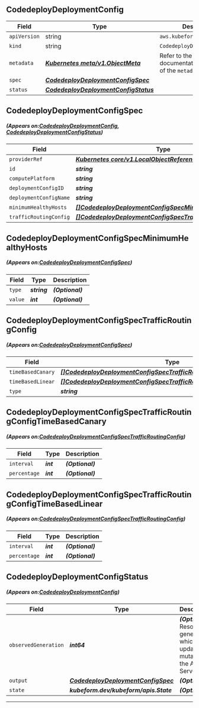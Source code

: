 ## CodedeployDeploymentConfig
| Field | Type | Description |
| ------ | ----- | ----------- |
| `apiVersion` | string | `aws.kubeform.com/v1alpha1` |
|    `kind` | string | `CodedeployDeploymentConfig` |
| `metadata` | ***[Kubernetes meta/v1.ObjectMeta](https://kubernetes.io/docs/reference/generated/kubernetes-api/v1.13/#objectmeta-v1-meta)***|Refer to the Kubernetes API documentation for the fields of the `metadata` field.|
| `spec` | ***[CodedeployDeploymentConfigSpec](#CodedeployDeploymentConfigSpec)***||
| `status` | ***[CodedeployDeploymentConfigStatus](#CodedeployDeploymentConfigStatus)***||
## CodedeployDeploymentConfigSpec
##### (Appears on:[CodedeployDeploymentConfig](#CodedeployDeploymentConfig), [CodedeployDeploymentConfigStatus](#CodedeployDeploymentConfigStatus))
| Field | Type | Description |
| ------ | ----- | ----------- |
| `providerRef` | ***[Kubernetes core/v1.LocalObjectReference](https://kubernetes.io/docs/reference/generated/kubernetes-api/v1.13/#localobjectreference-v1-core)***||
| `id` | ***string***||
| `computePlatform` | ***string***| ***(Optional)*** |
| `deploymentConfigID` | ***string***| ***(Optional)*** |
| `deploymentConfigName` | ***string***||
| `minimumHealthyHosts` | ***[[]CodedeployDeploymentConfigSpecMinimumHealthyHosts](#CodedeployDeploymentConfigSpecMinimumHealthyHosts)***| ***(Optional)*** |
| `trafficRoutingConfig` | ***[[]CodedeployDeploymentConfigSpecTrafficRoutingConfig](#CodedeployDeploymentConfigSpecTrafficRoutingConfig)***| ***(Optional)*** |
## CodedeployDeploymentConfigSpecMinimumHealthyHosts
##### (Appears on:[CodedeployDeploymentConfigSpec](#CodedeployDeploymentConfigSpec))
| Field | Type | Description |
| ------ | ----- | ----------- |
| `type` | ***string***| ***(Optional)*** |
| `value` | ***int***| ***(Optional)*** |
## CodedeployDeploymentConfigSpecTrafficRoutingConfig
##### (Appears on:[CodedeployDeploymentConfigSpec](#CodedeployDeploymentConfigSpec))
| Field | Type | Description |
| ------ | ----- | ----------- |
| `timeBasedCanary` | ***[[]CodedeployDeploymentConfigSpecTrafficRoutingConfigTimeBasedCanary](#CodedeployDeploymentConfigSpecTrafficRoutingConfigTimeBasedCanary)***| ***(Optional)*** |
| `timeBasedLinear` | ***[[]CodedeployDeploymentConfigSpecTrafficRoutingConfigTimeBasedLinear](#CodedeployDeploymentConfigSpecTrafficRoutingConfigTimeBasedLinear)***| ***(Optional)*** |
| `type` | ***string***| ***(Optional)*** |
## CodedeployDeploymentConfigSpecTrafficRoutingConfigTimeBasedCanary
##### (Appears on:[CodedeployDeploymentConfigSpecTrafficRoutingConfig](#CodedeployDeploymentConfigSpecTrafficRoutingConfig))
| Field | Type | Description |
| ------ | ----- | ----------- |
| `interval` | ***int***| ***(Optional)*** |
| `percentage` | ***int***| ***(Optional)*** |
## CodedeployDeploymentConfigSpecTrafficRoutingConfigTimeBasedLinear
##### (Appears on:[CodedeployDeploymentConfigSpecTrafficRoutingConfig](#CodedeployDeploymentConfigSpecTrafficRoutingConfig))
| Field | Type | Description |
| ------ | ----- | ----------- |
| `interval` | ***int***| ***(Optional)*** |
| `percentage` | ***int***| ***(Optional)*** |
## CodedeployDeploymentConfigStatus
##### (Appears on:[CodedeployDeploymentConfig](#CodedeployDeploymentConfig))
| Field | Type | Description |
| ------ | ----- | ----------- |
| `observedGeneration` | ***int64***| ***(Optional)*** Resource generation, which is updated on mutation by the API Server.|
| `output` | ***[CodedeployDeploymentConfigSpec](#CodedeployDeploymentConfigSpec)***| ***(Optional)*** |
| `state` | ***kubeform.dev/kubeform/apis.State***| ***(Optional)*** |
---
